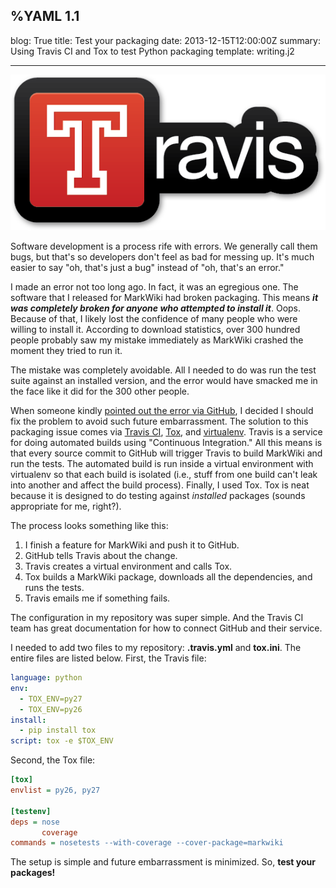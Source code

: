 %YAML 1.1
---
blog: True
title: Test your packaging
date: 2013-12-15T12:00:00Z
summary: Using Travis CI and Tox to test Python packaging
template: writing.j2

---
<img class='book' src='travis.png'>

Software development is a process rife with errors. We generally call them
bugs, but that's so developers don't feel as bad for messing up. It's much
easier to say "oh, that's just a bug" instead of "oh, that's an error."

I made an error not too long ago. In fact, it was an egregious one. The
software that I released for MarkWiki had broken packaging. This means ***it
was completely broken for anyone who attempted to install it***. Oops. Because
of that, I likely lost the confidence of many people who were willing to
install it. According to download statistics, over 300 hundred people probably
saw my mistake immediately as MarkWiki crashed the moment they tried to run it.

The mistake was completely avoidable. All I needed to do was run the test suite
against an installed version, and the error would have smacked me in the face
like it did for the 300 other people.

When someone kindly [pointed out the error via
GitHub](https://github.com/mblayman/markwiki/issues/13), I decided I should fix
the problem to avoid such future embarrassment. The solution to this packaging
issue comes via [Travis CI](https://travis-ci.org/),
[Tox](http://tox.readthedocs.org/en/latest/), and
[virtualenv](http://virtualenv.readthedocs.org/en/latest/). Travis is a service
for doing automated builds using "Continuous Integration." All this means is
that every source commit to GitHub will trigger Travis to build MarkWiki and
run the tests. The automated build is run inside a virtual environment with
virtualenv so that each build is isolated (i.e., stuff from one build can't
leak into another and affect the build process). Finally, I used Tox. Tox is
neat because it is designed to do testing against *installed* packages (sounds
appropriate for me, right?).

The process looks something like this:

1. I finish a feature for MarkWiki and push it to GitHub.
2. GitHub tells Travis about the change.
3. Travis creates a virtual environment and calls Tox.
4. Tox builds a MarkWiki package, downloads all the dependencies, and runs the
   tests.
5. Travis emails me if something fails.

The configuration in my repository was super simple. And the Travis CI team
has great documentation for how to connect GitHub and their service.

I needed to add two files to my repository: **.travis.yml** and **tox.ini**.
The entire files are listed below. First, the Travis file:

```yaml
language: python
env:
  - TOX_ENV=py27
  - TOX_ENV=py26
install:
  - pip install tox
script: tox -e $TOX_ENV
```

Second, the Tox file:

```ini
[tox]
envlist = py26, py27

[testenv]
deps = nose
       coverage
commands = nosetests --with-coverage --cover-package=markwiki
```

The setup is simple and future embarrassment is minimized. So, **test your
packages!**
